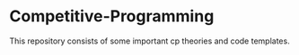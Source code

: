 # Competitive-Programming
This repository consists of some important cp theories and code templates. 
